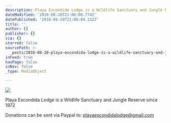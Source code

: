 ```yaml
---
description: Playa Escondida Lodge is a Wildlife Sanctuary and Jungle Reserve since 1972
dateModified: '2016-08-20T21:06:00.774Z'
datePublished: '2016-08-20T21:06:04.152Z'
title: ''
author: []
publisher: {}
via: {}
starred: false
sourcePath: >-
  _posts/2016-08-20-playa-escondida-lodge-is-a-wildlife-sanctuary-and-jungle-res.md
inFeed: true
hasPage: false
inNav: false
_type: MediaObject

---
```

![](https://the-grid-user-content.s3-us-west-2.amazonaws.com/64d72f8a-e107-4abf-a47d-7cc678dadd53.jpg)

Playa Escondida Lodge is a Wildlife Sanctuary and Jungle Reserve since 1972

Donations can be sent via Paypal to: playaescondidalodge@gmail.com